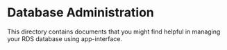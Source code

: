 # Database Administration

This directory contains documents that you might find helpful in managing your RDS database using app-interface.
